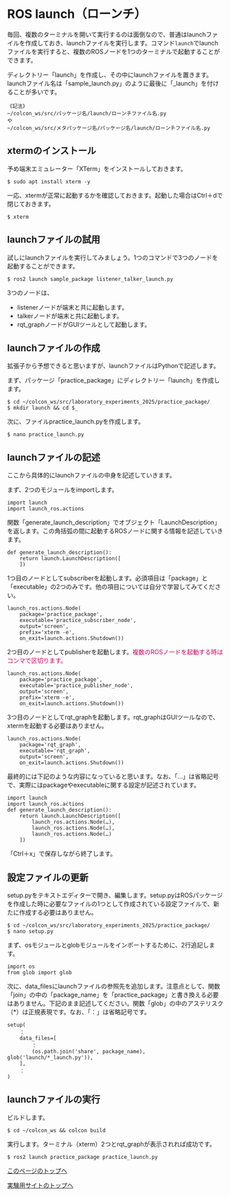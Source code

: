 # ROS launch（ローンチ）
毎回、複数のターミナルを開いて実行するのは面倒なので、普通はlaunchファイルを作成しておき、launchファイルを実行します。コマンド`launch`でlaunchファイルを実行すると、複数のROSノードを1つのターミナルで起動することができます。

ディレクトリー「launch」を作成し、その中にlaunchファイルを置きます。launchファイル名は「sample_launch.py」のように最後に「_launch」を付けることが多いです。

```
《記法》
~/colcon_ws/src/パッケージ名/launch/ローンチファイル名.py
や
~/colcon_ws/src/メタパッケージ名/パッケージ名/launch/ローンチファイル名.py
```

## xtermのインストール
予め端末エミュレーター「XTerm」をインストールしておきます。
```
$ sudo apt install xterm -y
```

一応、xtermが正常に起動するかを確認しておきます。起動した場合はCtrl＋dで閉じておきます。
```
$ xterm
```


## launchファイルの試用
試しにlaunchファイルを実行してみましょう。1つのコマンドで3つのノードを起動することができます。
```
$ ros2 launch sample_package listener_talker_launch.py
```

3つのノードは、
- listenerノードが端末と共に起動します。
- talkerノードが端末と共に起動します。
- rqt_graphノードがGUIツールとして起動します。


## launchファイルの作成
拡張子から予想できると思いますが、launchファイルはPythonで記述します。

まず、パッケージ「practice_package」にディレクトリー「launch」を作成します。
```
$ cd ~/colcon_ws/src/laboratory_experiments_2025/practice_package/
$ mkdir launch && cd $_
```

次に、ファイルpractice_launch.pyを作成します。
```
$ nano practice_launch.py
```

## launchファイルの記述
ここから具体的にlaunchファイルの中身を記述していきます。

まず、2つのモジュールをimportします。
```
import launch
import launch_ros.actions
```

関数「generate_launch_description」でオブジェクト「LaunchDescription」を返します。この角括弧の間に起動するROSノードに関する情報を記述していきます。
```
def generate_launch_description():
    return launch.LaunchDescription([
    ])
```

1つ目のノードとしてsubscriberを起動します。必須項目は「package」と「executable」の2つのみです。他の項目については自分で学習してみてください。
```
launch_ros.actions.Node(
    package='practice_package',
    executable='practice_subscriber_node',
    output='screen',
    prefix='xterm -e',
    on_exit=launch.actions.Shutdown())
```

2つ目のノードとしてpublisherを起動します。<span style="color: #CC0066;">複数のROSノードを起動する時はコンマで区切ります。</span>
```
launch_ros.actions.Node(
    package='practice_package',
    executable='practice_publisher_node',
    output='screen',
    prefix='xterm -e',
    on_exit=launch.actions.Shutdown())
```

3つ目のノードとしてrqt_graphを起動します。rqt_graphはGUIツールなので、xtermを起動する必要はありません。
```
launch_ros.actions.Node(
    package='rqt_graph',
    executable='rqt_graph',
    output='screen',
    on_exit=launch.actions.Shutdown())
```

最終的には下記のような内容になっていると思います。なお、「…」は省略記号で、実際にはpackageやexecutableに関する設定が記述されています。
```
import launch
import launch_ros.actions
def generate_launch_description():
    return launch.LaunchDescription([
        launch_ros.actions.Node(…),
        launch_ros.actions.Node(…),
        launch_ros.actions.Node(…)
    ])
```

「Ctrl＋x」で保存しながら終了します。


## 設定ファイルの更新
setup.pyをテキストエディターで開き、編集します。setup.pyはROSパッケージを作成した時に必要なファイルの1つとして作成されている設定ファイルで、新たに作成する必要はありません。
```
$ cd ~/colcon_ws/src/laboratory_experiments_2025/practice_package/
$ nano setup.py
```

まず、osモジュールとglobモジュールをインポートするために、2行追記します。
```
import os
from glob import glob
```

次に、data_filesにlaunchファイルの参照先を追加します。注意点として、関数「join」の中の「package_name」を「practice_package」と書き換える必要はありません。下記のまま記述してください。関数「glob」の中のアステリスク（*）は正規表現です。なお、「：」は省略記号です。
```
setup(
    ：
    data_files=[
        ：
        (os.path.join('share', package_name), glob('launch/*_launch.py')),
    ],
    ：
)
```

## launchファイルの実行
ビルドします。
```
$ cd ~/colcon_ws && colcon build
```

実行します。ターミナル（xterm）2つとrqt_graphが表示されれば成功です。
```
$ ros2 launch practice_package practice_launch.py
```

[このページのトップへ](#)

[実験用サイトのトップへ](https://stl-apu.github.io/laboratory_experiments/)
